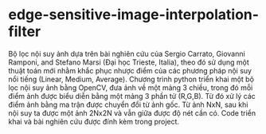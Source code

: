 # edge-sensitive-image-interpolation-filter
  Bộ lọc nội suy ảnh dựa trên bài nghiên cứu của Sergio Carrato, Giovanni Ramponi, and Stefano Marsi (Đại học Trieste, Italia), theo đó sử dụng một thuật toán mới nhằm khắc phục nhược điểm của các phương pháp nội suy nổi tiếng (Linear, Medium, Average).
  Chương trình python triển khai một bộ lọc nội suy ảnh bằng OpenCV, đưa ảnh về một mảng 3 chiều, trong đó mỗi điểm ảnh được biểu diễn bằng một mảng 3 phần tử (R,G,B). Từ đó xử lý các điểm ảnh bằng ma trận được chuyển đổi từ ảnh gốc. Từ ảnh NxN, sau khi nội suy ta được một ảnh 2Nx2N và vẫn giữa được độ nét cần có.
  Code triển khai và bài nghiên cứu được đính kèm trong project.
